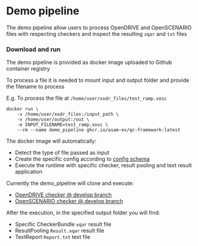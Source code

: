 # Demo pipeline

The demo pipeline allow users to process OpenDRIVE and OpenSCENARIO files with respecting checkers and inspect the resulting `xqar` and `txt` files

### Download and run

The demo pipeline is provided as docker image uploaded to Github container registry

To process a file it is needed to mount input and output folder and provide the filename to process

E.g. To process the file at `/home/user/xodr_files/test_ramp.xosc`

```
docker run \
    -v /home/user/xodr_files:/input_path \
    -v /home/user/output:/out \
    -e INPUT_FILENAME=test_ramp.xosc \
    --rm --name demo_pipeline ghcr.io/asam-ev/qc-framework:latest
```


The docker image will automatically:
- Detect the type of file passed as input
- Create the specific config according to [config schema](../doc/schema/config_format.xsd)
- Execute the runtime with specific checker, result pooling and text result application

Currently the demo_pipeline will clone and execute:

- [OpenDRIVE checker @ develop branch](https://github.com/asam-ev/qc-opendrive/tree/develop)
- [OpenSCENARIO checker @ develop branch](https://github.com/asam-ev/qc-openscenarioxml/tree/develop)

After the execution, in the specified output folder you will find:

- Specific CheckerBundle `xqar` result file
- ResultPooling `Result.xqar` result file
- TextReport `Report.txt` text file
